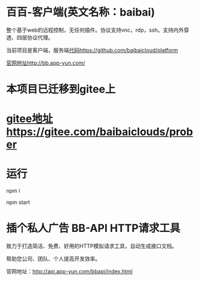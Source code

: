 # 百百-客户端(英文名称：baibai)
整个基于web的远程控制，无任何插件。协议支持vnc，rdp，ssh。支持内外穿透、四层协议代理。

当前项目是客户端，服务端[代码](https://github.com/baibaicloud/platform)https://github.com/baibaicloud/platform

[官网地址http://bb.app-yun.com/](http://bb.app-yun.com/)

# 本项目已迁移到gitee上
# [gitee地址https://gitee.com/baibaiclouds/prober](https://gitee.com/baibaiclouds/prober)

# 运行
npm i

npm start

# 插个私人广告 BB-API HTTP请求工具
致力于打造简洁、免费、好用的HTTP模拟请求工具，自动生成接口文档。

帮助您公司、团队、个人提高开发效率。

官网地址：http://api.app-yun.com/bbapi/index.html
